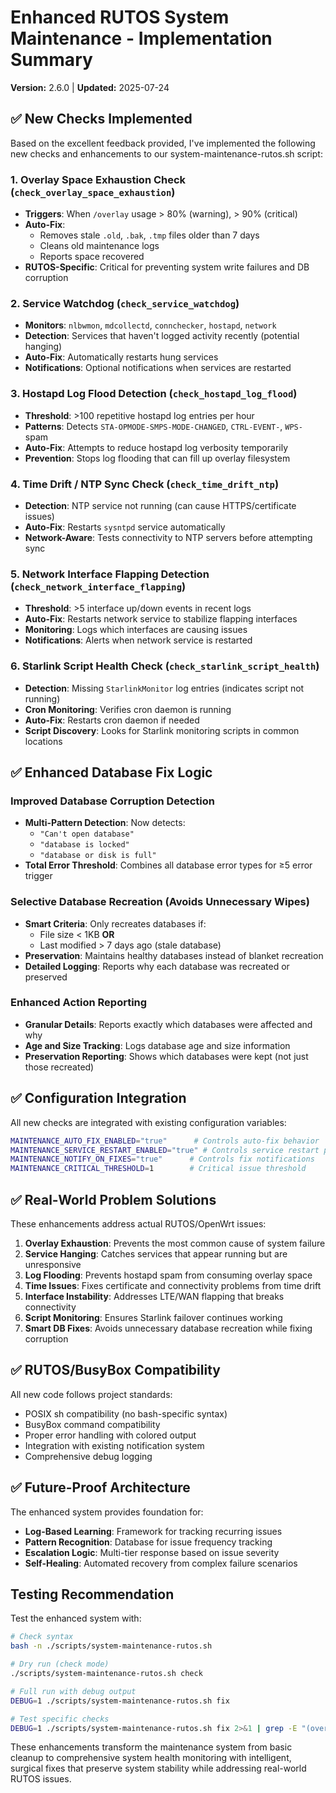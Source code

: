 # Enhanced RUTOS System Maintenance - Implementation Summary

**Version:** 2.6.0 | **Updated:** 2025-07-24

## ✅ New Checks Implemented

Based on the excellent feedback provided, I've implemented the following new checks and enhancements to our
system-maintenance-rutos.sh script:

### 1. **Overlay Space Exhaustion Check** (`check_overlay_space_exhaustion`)

- **Triggers**: When `/overlay` usage > 80% (warning), > 90% (critical)
- **Auto-Fix**:
  - Removes stale `.old`, `.bak`, `.tmp` files older than 7 days
  - Cleans old maintenance logs
  - Reports space recovered
- **RUTOS-Specific**: Critical for preventing system write failures and DB corruption

### 2. **Service Watchdog** (`check_service_watchdog`)

- **Monitors**: `nlbwmon`, `mdcollectd`, `connchecker`, `hostapd`, `network`
- **Detection**: Services that haven't logged activity recently (potential hanging)
- **Auto-Fix**: Automatically restarts hung services
- **Notifications**: Optional notifications when services are restarted

### 3. **Hostapd Log Flood Detection** (`check_hostapd_log_flood`)

- **Threshold**: >100 repetitive hostapd log entries per hour
- **Patterns**: Detects `STA-OPMODE-SMPS-MODE-CHANGED`, `CTRL-EVENT-`, `WPS-` spam
- **Auto-Fix**: Attempts to reduce hostapd log verbosity temporarily
- **Prevention**: Stops log flooding that can fill up overlay filesystem

### 4. **Time Drift / NTP Sync Check** (`check_time_drift_ntp`)

- **Detection**: NTP service not running (can cause HTTPS/certificate issues)
- **Auto-Fix**: Restarts `sysntpd` service automatically
- **Network-Aware**: Tests connectivity to NTP servers before attempting sync

### 5. **Network Interface Flapping Detection** (`check_network_interface_flapping`)

- **Threshold**: >5 interface up/down events in recent logs
- **Auto-Fix**: Restarts network service to stabilize flapping interfaces
- **Monitoring**: Logs which interfaces are causing issues
- **Notifications**: Alerts when network service is restarted

### 6. **Starlink Script Health Check** (`check_starlink_script_health`)

- **Detection**: Missing `StarlinkMonitor` log entries (indicates script not running)
- **Cron Monitoring**: Verifies cron daemon is running
- **Auto-Fix**: Restarts cron daemon if needed
- **Script Discovery**: Looks for Starlink monitoring scripts in common locations

## ✅ Enhanced Database Fix Logic

### Improved Database Corruption Detection

- **Multi-Pattern Detection**: Now detects:
  - `"Can't open database"`
  - `"database is locked"`
  - `"database or disk is full"`
- **Total Error Threshold**: Combines all database error types for ≥5 error trigger

### Selective Database Recreation (Avoids Unnecessary Wipes)

- **Smart Criteria**: Only recreates databases if:
  - File size < 1KB **OR**
  - Last modified > 7 days ago (stale database)
- **Preservation**: Maintains healthy databases instead of blanket recreation
- **Detailed Logging**: Reports why each database was recreated or preserved

### Enhanced Action Reporting

- **Granular Details**: Reports exactly which databases were affected and why
- **Age and Size Tracking**: Logs database age and size information
- **Preservation Reporting**: Shows which databases were kept (not just those recreated)

## ✅ Configuration Integration

All new checks are integrated with existing configuration variables:

```bash
MAINTENANCE_AUTO_FIX_ENABLED="true"      # Controls auto-fix behavior
MAINTENANCE_SERVICE_RESTART_ENABLED="true" # Controls service restart permission
MAINTENANCE_NOTIFY_ON_FIXES="true"      # Controls fix notifications
MAINTENANCE_CRITICAL_THRESHOLD=1        # Critical issue threshold
```

## ✅ Real-World Problem Solutions

These enhancements address actual RUTOS/OpenWrt issues:

1. **Overlay Exhaustion**: Prevents the most common cause of system failure
2. **Service Hanging**: Catches services that appear running but are unresponsive
3. **Log Flooding**: Prevents hostapd spam from consuming overlay space
4. **Time Issues**: Fixes certificate and connectivity problems from time drift
5. **Interface Instability**: Addresses LTE/WAN flapping that breaks connectivity
6. **Script Monitoring**: Ensures Starlink failover continues working
7. **Smart DB Fixes**: Avoids unnecessary database recreation while fixing corruption

## ✅ RUTOS/BusyBox Compatibility

All new code follows project standards:

- POSIX sh compatibility (no bash-specific syntax)
- BusyBox command compatibility
- Proper error handling with colored output
- Integration with existing notification system
- Comprehensive debug logging

## ✅ Future-Proof Architecture

The enhanced system provides foundation for:

- **Log-Based Learning**: Framework for tracking recurring issues
- **Pattern Recognition**: Database for issue frequency tracking
- **Escalation Logic**: Multi-tier response based on issue severity
- **Self-Healing**: Automated recovery from complex failure scenarios

## Testing Recommendation

Test the enhanced system with:

```bash
# Check syntax
bash -n ./scripts/system-maintenance-rutos.sh

# Dry run (check mode)
./scripts/system-maintenance-rutos.sh check

# Full run with debug output
DEBUG=1 ./scripts/system-maintenance-rutos.sh fix

# Test specific checks
DEBUG=1 ./scripts/system-maintenance-rutos.sh fix 2>&1 | grep -E "(overlay|database|service|time|network|starlink)"
```

These enhancements transform the maintenance system from basic cleanup to comprehensive system health
monitoring with intelligent, surgical fixes that preserve system stability while addressing real-world RUTOS
issues.
